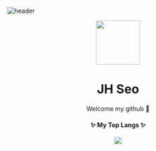 ![header](https://capsule-render.vercel.app/api?type=wave&color=3498db&height=170&section=header&text=&fontColor=2c3e50&fontAlignX=50&fontAlignY=50&fontSize=100)

<p align="center">
  <img width="100px" align="center" src="https://avatars1.githubusercontent.com/u/61136724?s=460&u=f293fda3a997d623682be43c42575fa10d639182&v=4" />
</p>
<h1 align="center">JH Seo</h1>
<p align="center">
  Welcome my github 🤟
</p>  
<h4 align="center">✨ My Top Langs ✨</h4>
<p align="center">
  <a href="https://github.com/anuraghazra/github-readme-stats">
    <img align="center" src="https://github-readme-stats.vercel.app/api/top-langs/?username=JHSeo-git" />
  </a>
</p>

